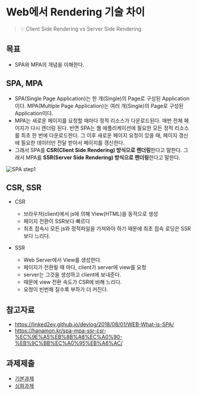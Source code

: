 # Web에서 Rendering 기술 차이
> :bulb: Client Side Rendering vs Server Side Rendering

## 목표
- SPA와 MPA의 개념을 이해한다.



## SPA, MPA

- SPA(Single Page Application)는 한 개(Single)의 Page로 구성된 Application이다.
  MPA(Multiple Page Application)는 여러 개(Single)의 Page로 구성된 Application이다.
- MPA는 새로운 페이지를 요청할 때마다 정적 리소스가 다운로드된다. 매번 전체 페이지가 다시 렌더링 된다.
  반면 SPA는 웹 에플리케이션에 필요한 모든 정적 리소스를 최초 한 번에 다운로드한다. 그 이후 새로운 페이지 요청이 있을 때, 페이지 갱신에 필요한 데이터만 전달 받아서 페이지를 갱신한다.
- 그래서 SPA를 **CSR(Client Side Rendering) 방식으로 렌더링**한다고 말한다.
  그래서 MPA를 **SSR(Server Side Rendering) 방식으로 렌더링**한다고 말한다.

![SPA step1](https://linked2ev.github.io/assets/img/devlog/201808/2018-08-01-SPA-step1.png)



## CSR, SSR
- CSR
  - 브라우저(client)에서 js에 의해 View(HTML)을 동적으로 생성
  - 페이지 전환이 SSR보다 빠르다
  - 최초 접속시 모든 js와 정적파일을 가져와야 하기 때문에 최초 접속 로딩은 SSR보다 느리다.



- SSR
  - Web Server에서 View를 생성한다.
  - 페이지가 전환될 때 마다, client가 server에 view를 요청
  - server는 그것을 생성하고 client에 보내준다.
  - 때문에 view 전환 속도가 CSR에 비해 느리다.
  - 요청이 빈번해 질수록 부하가 더 커진다.

## 참고자료
- https://linked2ev.github.io/devlog/2018/08/01/WEB-What-is-SPA/
- https://hanamon.kr/spa-mpa-ssr-csr-%EC%9E%A5%EB%8B%A8%EC%A0%90-%EB%9C%BB%EC%A0%95%EB%A6%AC/

## 과제제출
- [기본과제](기본과제)
- [심화과제](심화과제)